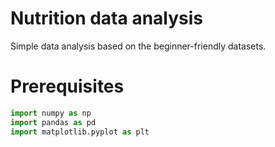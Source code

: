 # Nutrition data analysis

Simple data analysis based on the beginner-friendly datasets.

# Prerequisites

```python
import numpy as np
import pandas as pd
import matplotlib.pyplot as plt
```

